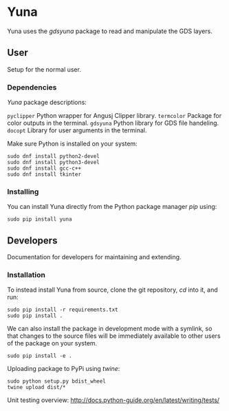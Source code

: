 # Yuna

Yuna uses the *gdsyuna* package to read and manipulate the GDS layers.

## User 

Setup for the normal user.

### Dependencies

*Yuna* package descriptions:

`pyclipper` Python wrapper for Angusj Clipper library.
`termcolor` Package for color outputs in the terminal.
`gdsyuna` Python library for GDS file handeling.
`docopt` Library for user arguments in the terminal.

Make sure Python is installed on your system:

```
sudo dnf install python2-devel
sudo dnf install python3-devel
sudo dnf install gcc-c++
sudo dnf install tkinter
```

### Installing

You can install Yuna directly from the Python package manager *pip* using:

```
sudo pip install yuna
```

## Developers

Documentation for developers for maintaining and extending.

### Installation

To instead install Yuna from source, clone the git repository, *cd* into it, and run:

```
sudo pip install -r requirements.txt
sudo pip install .
```

We can also install the package in development mode with a symlink, so that
changes to the source files will be immediately available to other users of the
package on your system.

```
sudo pip install -e .
```

Uploading package to PyPi using *twine*:

```
sudo python setup.py bdist_wheel
twine upload dist/*
```

Unit testing overview: http://docs.python-guide.org/en/latest/writing/tests/
